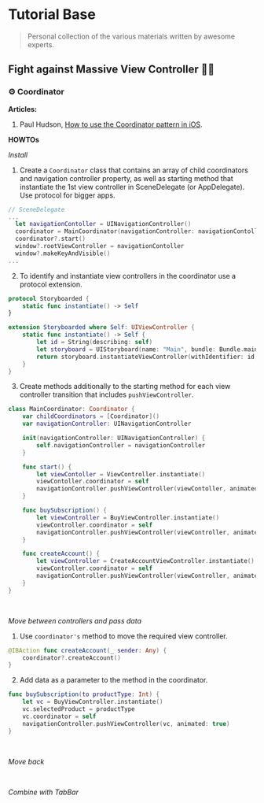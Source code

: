 # Tutorial Base
> Personal collection of the various materials written by awesome experts.
>

## Fight against Massive View Controller 🥷🏼

### ⚙️ Coordinator

**Articles:**

1. Paul Hudson, [How to use the Coordinator pattern in iOS](https://www.hackingwithswift.com/articles/71/how-to-use-the-coordinator-pattern-in-ios-apps).

**HOWTOs**

*Install*

1. Create a `Coordinator` class that contains an array of child coordinators and navigation controller property, as well as starting method that instantiate the 1st view controller in SceneDelegate (or AppDelegate). Use protocol for bigger apps.

```swift
// SceneDelegate
...
  let navigationContoller = UINavigationController()
  coordinator = MainCoordinator(navigationController: navigationContoller)
  coordinator?.start()
  window?.rootViewController = navigationContoller
  window?.makeKeyAndVisible()
...
```

2. To identify and instantiate view controllers in the coordinator use a protocol extension.

```swift
protocol Storyboarded {
    static func instantiate() -> Self
}

extension Storyboarded where Self: UIViewController {
    static func instantiate() -> Self {
        let id = String(describing: self)
        let storyboard = UIStoryboard(name: "Main", bundle: Bundle.main)
        return storyboard.instantiateViewController(withIdentifier: id) as! Self
    }
}
```

3. Create methods additionally to the starting method for each view controller transition that includes `pushViewController`.

```swift
class MainCoordinator: Coordinator {
    var childCoordinators = [Coordinator]()
    var navigationController: UINavigationController

    init(navigationController: UINavigationController) {
        self.navigationController = navigationController
    }

    func start() {
        let viewContoller = ViewController.instantiate()
        viewContoller.coordinator = self
        navigationController.pushViewController(viewContoller, animated: false)
    }

    func buySubscription() {
        let viewController = BuyViewController.instantiate()
        viewController.coordinator = self
        navigationController.pushViewController(viewController, animated: true)
    }

    func createAccount() {
        let viewController = CreateAccountViewController.instantiate()
        viewController.coordinator = self
        navigationController.pushViewController(viewController, animated: true)
    }
}
```

</br>

*Move between controllers and pass data*

1. Use `coordinator's` method to move the required view controller.
```swift
@IBAction func createAccount(_ sender: Any) {
    coordinator?.createAccount()
}
```

2. Add data as a parameter to the method in the coordinator.
```swift
func buySubscription(to productType: Int) {
    let vc = BuyViewController.instantiate()
    vc.selectedProduct = productType
    vc.coordinator = self
    navigationController.pushViewController(vc, animated: true)
}
```

</br>

*Move back*

</br>

*Combine with TabBar*
